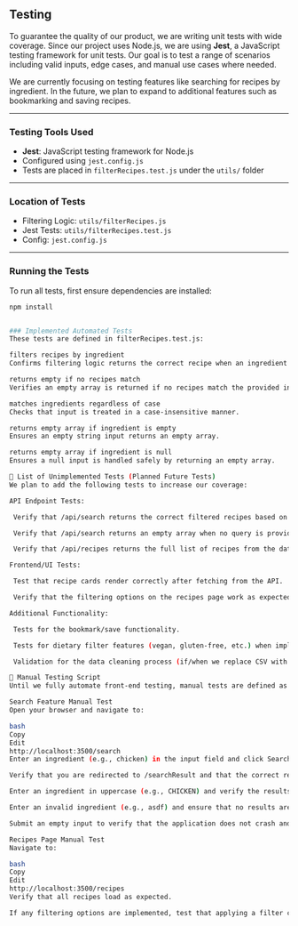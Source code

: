 ## Testing

To guarantee the quality of our product, we are writing unit tests with wide coverage. Since our project uses Node.js, we are using **Jest**, a JavaScript testing framework for unit tests. Our goal is to test a range of scenarios including valid inputs, edge cases, and manual use cases where needed.

We are currently focusing on testing features like searching for recipes by ingredient. In the future, we plan to expand to additional features such as bookmarking and saving recipes.

---

### Testing Tools Used

- **Jest**: JavaScript testing framework for Node.js
- Configured using `jest.config.js`
- Tests are placed in `filterRecipes.test.js` under the `utils/` folder

---

### Location of Tests

- Filtering Logic: `utils/filterRecipes.js`
- Jest Tests: `utils/filterRecipes.test.js`
- Config: `jest.config.js`

---

### Running the Tests

To run all tests, first ensure dependencies are installed:

```bash
npm install


### Implemented Automated Tests
These tests are defined in filterRecipes.test.js:

filters recipes by ingredient
Confirms filtering logic returns the correct recipe when an ingredient is present.

returns empty if no recipes match
Verifies an empty array is returned if no recipes match the provided ingredient.

matches ingredients regardless of case
Checks that input is treated in a case-insensitive manner.

returns empty array if ingredient is empty
Ensures an empty string input returns an empty array.

returns empty array if ingredient is null
Ensures a null input is handled safely by returning an empty array.

📝 List of Unimplemented Tests (Planned Future Tests)
We plan to add the following tests to increase our coverage:

API Endpoint Tests:

 Verify that /api/search returns the correct filtered recipes based on the query.

 Verify that /api/search returns an empty array when no query is provided.

 Verify that /api/recipes returns the full list of recipes from the database.

Frontend/UI Tests:

 Test that recipe cards render correctly after fetching from the API.

 Verify that the filtering options on the recipes page work as expected.

Additional Functionality:

 Tests for the bookmark/save functionality.

 Tests for dietary filter features (vegan, gluten-free, etc.) when implemented.

 Validation for the data cleaning process (if/when we replace CSV with MongoDB).

🧍 Manual Testing Script
Until we fully automate front-end testing, manual tests are defined as follows:

Search Feature Manual Test
Open your browser and navigate to:

bash
Copy
Edit
http://localhost:3500/search
Enter an ingredient (e.g., chicken) in the input field and click Search.

Verify that you are redirected to /searchResult and that the correct recipe results are displayed.

Enter an ingredient in uppercase (e.g., CHICKEN) and verify the results remain consistent (confirming case insensitivity).

Enter an invalid ingredient (e.g., asdf) and ensure that no results are shown.

Submit an empty input to verify that the application does not crash and returns no results.

Recipes Page Manual Test
Navigate to:

bash
Copy
Edit
http://localhost:3500/recipes
Verify that all recipes load as expected.

If any filtering options are implemented, test that applying a filter correctly refines the recipe list.
